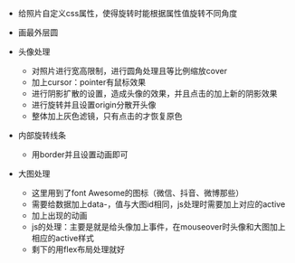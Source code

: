 - 给照片自定义css属性，使得旋转时能根据属性值旋转不同角度

- 画最外层圆

- 头像处理

  - 对照片进行宽高限制，进行圆角处理且等比例缩放cover
  - 加上cursor：pointer有鼠标效果
  - 进行阴影扩散的设置，造成头像的效果，并且点击的加上新的阴影效果
  - 进行旋转并且设置origin分散开头像
  - 整体加上灰色滤镜，只有点击的才恢复原色

- 内部旋转线条

  - 用border并且设置动画即可

- 大图处理

  - 这里用到了font Awesome的图标（微信、抖音、微博那些）
  - 需要给数据加上data-，值与大图id相同，js处理时需要加上对应的active
  - 加上出现的动画
  - js的处理：主要是就是给头像加上事件，在mouseover时头像和大图加上相应的active样式
  - 剩下的用flex布局处理就好

  

